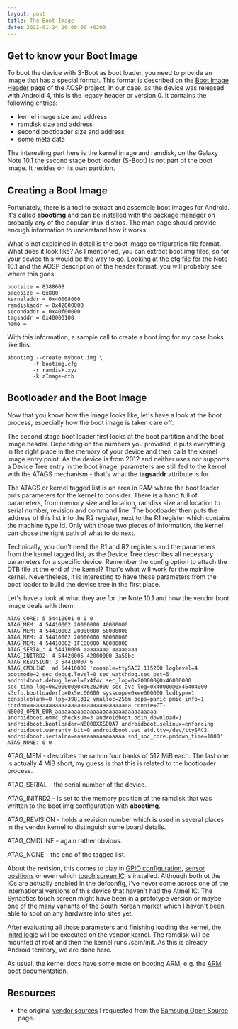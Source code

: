```yaml
---
layout: post
title: The Boot Image
date: 2022-01-24 20:00:00 +0200
---
```


## Get to know your Boot Image

To boot the device with S-Boot as boot loader, you need to provide an image that has a special format. This format is described on the <a href="https://source.android.com/devices/bootloader/boot-image-header" target="_new">Boot Image Header</a> page of the AOSP project. In our case, as the device was released with Android 4, this is the legacy header or version 0. It contains the following entries:

* kernel image size and address
* ramdisk size and address
* second bootloader size and address
* some meta data

The interesting part here is the kernel image and ramdisk, on the Galaxy Note 10.1 the second stage boot loader (S-Boot) is not part of the boot image. It resides on its own partition.

## Creating a Boot Image

Fortunately, there is a tool to extract and assemble boot images for Android. It's called **abootimg** and can be installed with the package manager on probably any of the popular linux distros. The man page should provide enough information to understand how it works.

What is not explained in detail is the boot image configuration file format. What does it look like? As I mentioned, you can extract boot.img files, so for your device this would be the way to go. Looking at the cfg file for the Note 10.1 and the AOSP description of the header format, you will probably see where this goes:

```shell
bootsize = 8388608
pagesize = 0x800
kerneladdr = 0x40008000
ramdiskaddr = 0x42000000
secondaddr = 0x40f00000
tagsaddr = 0x40000100
name = 
```

With this information, a sample call to create a boot.img for my case looks like this:

```shell
abootimg --create myboot.img \
        -f bootimg.cfg
        -r ramdisk.xyz
        -k zImage-dtb
```

## Bootloader and the Boot Image

Now that you know how the image looks like, let's have a look at the boot process, especially how the boot image is taken care off.

The second stage boot loader first looks at the boot partition and the boot image header. Depending on the numbers you provided, it puts everything in the right place in the memory of your device and then calls the kernel image entry point. As the device is from 2012 and neither uses nor supports a Device Tree entry in the boot image, parameters are still fed to the kernel with the ATAGS mechanism - that's what the **tagsaddr** attribute is for.

The ATAGS or kernel tagged list is an area in RAM where the boot loader puts parameters for the kernel to consider. There is a hand full of parameters, from memory size and location, ramdisk size and location to serial number, revision and command line. The bootloader then puts the address of this list into the R2 register, next to the R1 register which contains the machine type id. Only with those two pieces of information, the kernel can chose the right path of what to do next.

Technically, you don't need the R1 and R2 registers and the parameters from the kernel tagged list, as the Device Tree describes all necessary parameters for a specific device. Remember the config option to attach the DTB file at the end of the kernel? That's what will work for the mainline kernel. Nevertheless, it is interesting to have these parameters from the boot loader to build the device tree in the first place.

Let's have a look at what they are for the Note 10.1 and how the vendor boot image deals with them:

```text
ATAG_CORE: 5 54410001 0 0 0
ATAG_MEM: 4 54410002 20000000 40000000
ATAG_MEM: 4 54410002 20000000 60000000
ATAG_MEM: 4 54410002 20000000 80000000
ATAG_MEM: 4 54410002 1FC00000 A0000000
ATAG_SERIAL: 4 54410006 aaaaaaaa aaaaaaaa
ATAG_INITRD2: 4 54420005 42000000 3a50bc
ATAG_REVISION: 3 54410007 6
ATAG_CMDLINE: ad 54410009 'console=ttySAC2,115200 loglevel=4 bootmode=2 sec_debug.level=0 sec_watchdog.sec_pet=5 androidboot.debug_level=0x4f4c sec_log=0x200000@0x46000000 sec_tima_log=0x200000@0x46202000 sec_avc_log=0x40000@0x46404000 s3cfb.bootloaderfb=0x5ec00000 sysscope=0xee000000 lcdtype=1 consoleblank=0 lpj=3981312 vmalloc=256m oops=panic pmic_info=1 cordon=aaaaaaaaaaaaaaaaaaaaaaaaaaaaaaaa connie=GT-N8000_OPEN_EUR_aaaaaaaaaaaaaaaaaaaaaaaaaaaaaaaa androidboot.emmc_checksum=3 androidboot.odin_download=1 androidboot.bootloader=N8000XXSDQA7 androidboot.selinux=enforcing androidboot.warranty_bit=0 androidboot.sec_atd.tty=/dev/ttySAC2 androidboot.serialno=aaaaaaaaaaaaaaaa snd_soc_core.pmdown_time=1000'
ATAG_NONE: 0 0
```

ATAG_MEM - describes the ram in four banks of 512 MiB each. The last one is actually 4 MiB short, my guess is that this is related to the bootloader process.

ATAG_SERIAL - the serial number of the device.

ATAG_INITRD2 - is set to the memory position of the ramdisk that was written to the boot.img configuration with **abootimg**.

ATAG_REVISION - holds a revision number which is used in several places in the vendor kernel to distinguish some board details.

ATAG_CMDLINE - again rather obvious.

ATAG_NONE - the end of the tagged list.

About the revision, this comes to play in <a href="https://github.com/Viciouss/samsung_p4note_kernel_backup/blob/da306e1846bb4b9682f46be1b23b05d6fbebffba/arch/arm/mach-exynos/p4note-gpio.c#L609" target="_new">GPIO configuration</a>, <a href="https://github.com/Viciouss/samsung_p4note_kernel_backup/blob/da306e1846bb4b9682f46be1b23b05d6fbebffba/arch/arm/mach-exynos/midas-sensor.c#L287" target="_new">sensor positions</a> or even which <a href="https://github.com/Viciouss/samsung_p4note_kernel_backup/blob/da306e1846bb4b9682f46be1b23b05d6fbebffba/arch/arm/mach-exynos/p4-input.c#L747" target="_new">touch screen IC</a> is installed. Although both ot the ICs are actually enabled in the defconfig, I've never come across one of the international versions of this device that haven't had the Atmel IC. The Synaptics touch screen might have been in a prototype version or maybe one of the <a href="https://redmine.replicant.us/projects/replicant/wiki/Exynos4412Devices#Galaxy-Note-101-2012-Edition" target="_new">many variants</a> of the South Korean market which I haven't been able to spot on any hardware info sites yet.

After evaluating all those parameters and finishing loading the kernel, the <a href="https://www.kernel.org/doc/html/latest/admin-guide/initrd.html" target="_new">initrd logic</a> will be executed on the vendor kernel. The ramdisk will be mounted at root and then the kernel runs /sbin/init. As this is already Android territory, we are done here.

As usual, the kernel docs have some more on booting ARM, e.g. the <a href="https://www.kernel.org/doc/Documentation/arm/Booting" target="_new">ARM boot documentation</a>.

## Resources

* the original <a href="https://github.com/Viciouss/samsung_p4note_kernel_backup" target="_new">vendor sources</a> I requested from the <a href="https://opensource.samsung.com/" target="_new">Samsung Open Source</a> page.